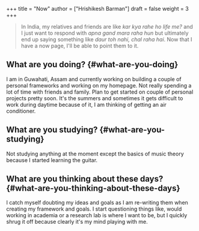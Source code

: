 +++
title = "Now"
author = ["Hrishikesh Barman"]
draft = false
weight = 3
+++

<div class="book-hint info">

> In India, my relatives and friends are like _kar kya rahe ho life me?_ and I just want to respond with _apna gand mara raha hun_ but ultimately end up saying something like _daur toh nahi, chal raha hai_. Now that I have a now page, I'll be able to point them to it.
</div>


## What are you doing? {#what-are-you-doing}

I am in Guwahati, Assam and currently working on building a couple of personal frameworks and working on my homepage. Not really spending a lot of time with friends and family. Plan to get started on couple of personal projects pretty soon. It's the summers and sometimes it gets difficult to work during daytime because of it, I am thinking of getting an air conditioner.


## What are you studying? {#what-are-you-studying}

Not studying anything at the moment except the basics of music theory because I started learning the guitar.


## What are you thinking about these days? {#what-are-you-thinking-about-these-days}

I catch myself doubting my ideas and goals as I am re-writing them when creating my framework and goals. I start questioning things like, would working in academia or a research lab is where I want to be, but I quickly shrug it off because clearly it's my mind playing with me.
